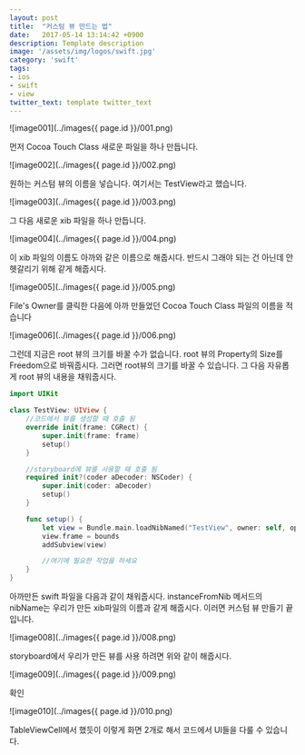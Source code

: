 ```yaml
---
layout: post
title:  "커스텀 뷰 만드는 법"
date:   2017-05-14 13:14:42 +0900
description: Template description
image: '/assets/img/logos/swift.jpg'
category: 'swift'
tags:
- ios
- swift
- view
twitter_text: template twitter_text
---
```


![image001](../images{{ page.id }}/001.png)

먼저 Cocoa Touch Class 새로운 파일을 하나 만듭니다.

![image002](../images{{ page.id }}/002.png)

원하는 커스텀 뷰의 이름을 넣습니다. 여기서는 TestView라고 했습니다.

![image003](../images{{ page.id }}/003.png)

그 다음 새로운 xib 파일을 하나 만듭니다.

![image004](../images{{ page.id }}/004.png)

이 xib 파일의 이름도 아까와 같은 이름으로 해줍시다. 반드시 그래야 되는 건 아닌데 안 헷갈리기 위해 같게 해줍시다.

![image005](../images{{ page.id }}/005.png)

File's Owner를 클릭한 다음에 아까 만들었던 Cocoa Touch Class 파일의 이름을 적습니다

![image006](../images{{ page.id }}/006.png)

그런데 지금은 root 뷰의 크기를 바꿀 수가 없습니다. root 뷰의 Property의 Size를 Freedom으로 바꿔줍시다. 그러면 root뷰의 크기를 바꿀 수 있습니다. 그 다음 자유롭게 root 뷰의 내용을 채워줍시다.

```swift
import UIKit

class TestView: UIView {
    //코드에서 뷰를 생성할 때 호출 됨
    override init(frame: CGRect) {
        super.init(frame: frame)
        setup()
    }

    //storyboard에 뷰를 사용할 때 호출 됨
    required init?(coder aDecoder: NSCoder) {
        super.init(coder: aDecoder)
        setup()
    }

    func setup() {
        let view = Bundle.main.loadNibNamed("TestView", owner: self, options: nil)?.first as! UIView
        view.frame = bounds
        addSubview(view)

        //여기에 필요한 작업을 하세요
    }
}
```

아까만든 swift 파일을 다음과 같이 채워줍시다. instanceFromNib 메서드의 nibName는 우리가 만든 xib파일의 이름과 같게 해줍시다. 이러면 커스텀 뷰 만들기 끝입니다.

![image008](../images{{ page.id }}/008.png)

storyboard에서 우리가 만든 뷰를 사용 하려면 위와 같이 해줍시다.

![image009](../images{{ page.id }}/009.png)

확인

![image010](../images{{ page.id }}/010.png)

TableViewCell에서 했듯이 이렇게 화면 2개로 해서 코드에서 UI들을 다룰 수 있습니다.
